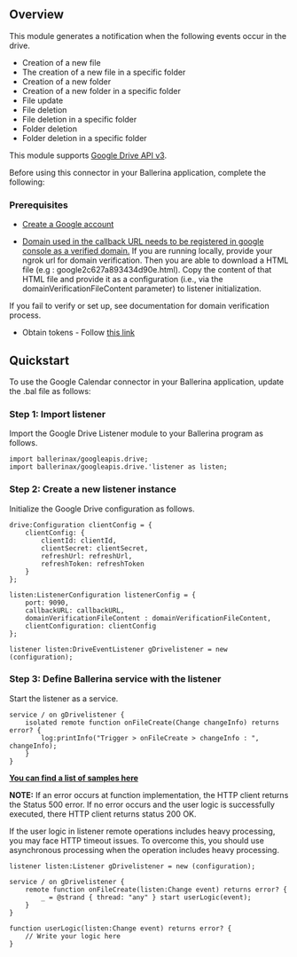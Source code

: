 ## Overview

This module generates a notification when the following events occur in the drive.
- Creation of a new file
- The creation of a new file in a specific folder
- Creation of a new folder
- Creation of a new folder in a specific folder
- File update
- File deletion
- File deletion in a specific folder
- Folder deletion
- Folder deletion in a specific folder

This module supports [Google Drive API v3](https://developers.google.com/drive/api).

Before using this connector in your Ballerina application, complete the following:

### Prerequisites
- [Create a Google account](https://accounts.google.com/signup/v2/webcreateaccount?utm_source=ga-ob-search&utm_medium=google-account&flowName=GlifWebSignIn&flowEntry=SignUp)
* [Domain used in the callback URL needs to be registered in google console as a verified domain.](https://console.cloud.google.com/apis/credentials/domainverification)
If you are running locally, provide your ngrok url for domain verification. Then you are able to download a HTML file (e.g : google2c627a893434d90e.html). Copy the content of that HTML file and provide it as a configuration (i.e., via the domainVerificationFileContent parameter) to listener initialization.

If you fail to verify or set up, see documentation for domain verification process.

- Obtain tokens - Follow [this link](https://developers.google.com/identity/protocols/oauth2)

## Quickstart

To use the Google Calendar connector in your Ballerina application, update the .bal file as follows:

### Step 1: Import listener
Import the Google Drive Listener module to your Ballerina program as follows.

```ballerina
import ballerinax/googleapis.drive;
import ballerinax/googleapis.drive.'listener as listen;
```

### Step 2: Create a new listener instance
Initialize the Google Drive configuration as follows.

```ballerina
drive:Configuration clientConfig = {
    clientConfig: {
        clientId: clientId,
        clientSecret: clientSecret,
        refreshUrl: refreshUrl,
        refreshToken: refreshToken
    }
};

listen:ListenerConfiguration listenerConfig = {
    port: 9090,
    callbackURL: callbackURL,
    domainVerificationFileContent : domainVerificationFileContent,
    clientConfiguration: clientConfig
};

listener listen:DriveEventListener gDrivelistener = new (configuration);

```

### Step 3: Define Ballerina service with the listener
Start the listener as a service.

```ballerina
service / on gDrivelistener {
    isolated remote function onFileCreate(Change changeInfo) returns error? {
        log:printInfo("Trigger > onFileCreate > changeInfo : ", changeInfo);     
    }
}
```
**[You can find a list of samples here](https://github.com/ballerina-platform/module-ballerinax-googleapis.drive/tree/main/drive/samples/listener_sample)**

**NOTE:**
If an error occurs at function implementation, the HTTP client returns the Status 500 error. If no error occurs and the user logic is successfully executed, there HTTP client returns status 200 OK.

If the user logic in listener remote operations includes heavy processing, you may face HTTP timeout issues. To overcome this, you should use asynchronous processing when the operation includes heavy processing.

```ballerina
listener listen:Listener gDrivelistener = new (configuration);

service / on gDrivelistener {
    remote function onFileCreate(listen:Change event) returns error? {
        _ = @strand { thread: "any" } start userLogic(event);
    }
}

function userLogic(listen:Change event) returns error? {
    // Write your logic here
}
```
